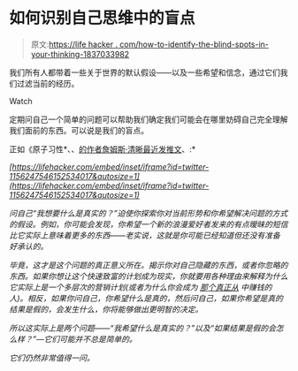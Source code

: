# 如何识别自己思维中的盲点

> 原文:[https://life hacker . com/how-to-identify-the-blind-spots-in-your-thinking-1837033982](https://lifehacker.com/how-to-identify-the-blind-spots-in-your-thinking-1837033982)

我们所有人都带着一些关于世界的默认假设——以及一些希望和信念，通过它们我们过滤当前的经历。

Watch

定期问自己一个简单的问题可以帮助我们确定我们可能会在哪里妨碍自己完全理解我们面前的东西。可以说是我们的盲点。

正如《原子习性*、、[的作者詹姆斯·清晰最近发推文](https://twitter.com/JamesClear/status/1156247546152534017)、:*

 *[https://lifehacker.com/embed/inset/iframe?id=twitter-1156247546152534017&autosize=1](https://lifehacker.com/embed/inset/iframe?id=twitter-1156247546152534017&autosize=1)* 

*问自己“我想要什么是真实的？”迫使你探索你对当前形势和你希望解决问题的方式的假设。例如，你可能会发现，你希望一个新的浪漫爱好者发来的有点暧昧的短信比它实际上意味着更多的东西——老实说，这就是你可能已经知道但还没有准备好承认的。*

*毕竟，这才是这个问题的真正意义所在。揭示你对自己隐藏的东西，或者你忽略的东西。如果你想让这个快速致富的计划成为现实，你就要用各种理由来解释为什么它实际上是一个多层次的营销计划(或者为什么你会成为 [那个真正从](https://vitals.lifehacker.com/how-to-get-rich-tricking-people-into-buying-overpriced-1788186146) 中赚钱的人)。相反，如果你问自己，你希望什么是真的，然后问自己，如果你希望是真的结果是假的，会发生什么，你将能够做出更明智的决定。*

*所以这实际上是两个问题——“我希望什么是真实的？”以及“如果结果是假的会怎么样？”—它们可能并不总是简单的。*

*它们仍然非常值得一问。*